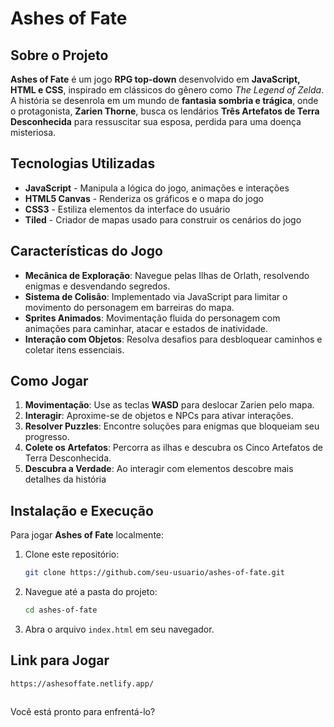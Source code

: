 # Ashes of Fate

## Sobre o Projeto
**Ashes of Fate** é um jogo **RPG top-down** desenvolvido em **JavaScript, HTML e CSS**, inspirado em clássicos do gênero como *The Legend of Zelda*. A história se desenrola em um mundo de **fantasia sombria e trágica**, onde o protagonista, **Zarien Thorne**, busca os lendários **Três Artefatos de Terra Desconhecida** para ressuscitar sua esposa, perdida para uma doença misteriosa.

## Tecnologias Utilizadas
- **JavaScript** - Manipula a lógica do jogo, animações e interações
- **HTML5 Canvas** - Renderiza os gráficos e o mapa do jogo
- **CSS3** - Estiliza elementos da interface do usuário
- **Tiled** - Criador de mapas usado para construir os cenários do jogo

## Características do Jogo
- **Mecânica de Exploração**: Navegue pelas Ilhas de Orlath, resolvendo enigmas e desvendando segredos.
- **Sistema de Colisão**: Implementado via JavaScript para limitar o movimento do personagem em barreiras do mapa.
- **Sprites Animados**: Movimentação fluida do personagem com animações para caminhar, atacar e estados de inatividade.
- **Interação com Objetos**: Resolva desafios para desbloquear caminhos e coletar itens essenciais.


## Como Jogar
1. **Movimentação**: Use as teclas **WASD** para deslocar Zarien pelo mapa.
2. **Interagir**: Aproxime-se de objetos e NPCs para ativar interações.
3. **Resolver Puzzles**: Encontre soluções para enigmas que bloqueiam seu progresso.
4. **Colete os Artefatos**: Percorra as ilhas e descubra os Cinco Artefatos de Terra Desconhecida.
5. **Descubra a Verdade**: Ao interagir com elementos descobre mais detalhes da história


## Instalação e Execução
Para jogar **Ashes of Fate** localmente:
1. Clone este repositório:
   ```bash
   git clone https://github.com/seu-usuario/ashes-of-fate.git
   ```
2. Navegue até a pasta do projeto:
   ```bash
   cd ashes-of-fate
   ```
3. Abra o arquivo `index.html` em seu navegador.

## Link para Jogar
`https://ashesoffate.netlify.app/`


##
Você está pronto para enfrentá-lo?

